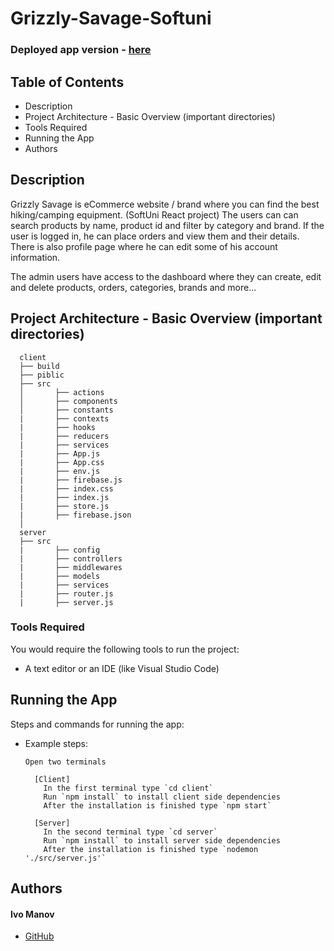 
# Grizzly-Savage-Softuni

### Deployed app version - [here](https://grizzly-savage.web.app/)

## Table of Contents
- Description
- Project Architecture - Basic Overview (important directories)
- Tools Required
- Running the App
- Authors

## Description

Grizzly Savage is eCommerce website / brand where you can find the best hiking/camping equipment. (SoftUni React project)
The users can can search products by name, product id and filter by category and brand.
If the user is logged in, he can place orders and view them and their details.
There is also profile page where he can edit some of his account information.

The admin users have access to the dashboard where they can create, edit and delete products, orders, categories, brands and more...

## Project Architecture - Basic Overview (important directories)

```
  client
  ├── build
  ├── piblic
  ├── src
  │       ├── actions
  │       ├── components
  │       ├── constants
  |       ├── contexts
  |       ├── hooks
  |       ├── reducers
  |       ├── services
  |       ├── App.js
  |       ├── App.css
  |       ├── env.js
  |       ├── firebase.js
  |       ├── index.css
  |       ├── index.js
  |       ├── store.js
  |       ├── firebase.json
  │
  server
  ├── src
  |       ├── config
  |       ├── controllers
  |       ├── middlewares
  |       ├── models
  |       ├── services
  |       ├── router.js
  |       ├── server.js
```

### Tools Required

You would require the following tools to run the project:

* A text editor or an IDE (like Visual Studio Code)

## Running the App

Steps and commands for running the app:

* Example steps:
  ```
  Open two terminals
  
    [Client]
      In the first terminal type `cd client`
      Run `npm install` to install client side dependencies
      After the installation is finished type `npm start`
      
    [Server]
      In the second terminal type `cd server`
      Run `npm install` to install server side dependencies
      After the installation is finished type `nodemon './src/server.js'`
  ```

## Authors

#### Ivo Manov
* [GitHub]

[//]: # (HyperLinks)

[GitHub Repository]: https://github.com/manovDev/Grizzly-Savage-Softuni
[GitHub]: https://github.com/manovDev
